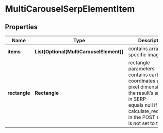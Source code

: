 # MultiCarouselSerpElementItem


## Properties

| Name | Type | Description | Notes |
|------------ | ------------- | ------------- | -------------|
**items** | **List[Optional[MultiCarouselElement]]** | contains arrays of specific images |[optional]|
**rectangle** | **Rectangle** | rectangle parameters<br>contains cartesian coordinates and pixel dimensions of the result’s snippet in SERP<br>equals null if calculate_rectangles in the POST request is not set to true |[optional]|